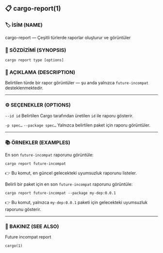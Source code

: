 ## 📋 cargo-report(1)

### 🏷️ İSİM (NAME)

cargo-report — Çeşitli türlerde raporlar oluşturur ve görüntüler

### 📌 SÖZDİZİMİ (SYNOPSIS)

```
cargo report type [options]
```

### 📝 AÇIKLAMA (DESCRIPTION)

Belirtilen türde bir rapor görüntüler — şu anda yalnızca `future-incompat` desteklenmektedir.

---

### ⚙️ SEÇENEKLER (OPTIONS)

`--id id`
Belirtilen Cargo tarafından üretilen `id` ile raporu gösterir.

`-p spec…`
`--package spec…`
Yalnızca belirtilen paket için raporu görüntüler.

---

### 📚 ÖRNEKLER (EXAMPLES)

En son `future-incompat` raporunu görüntüle:

```
cargo report future-incompat
```

👉 Bu komut, en güncel gelecekteki uyumsuzluk raporunu listeler.

Belirli bir paket için en son `future-incompat` raporunu görüntüle:

```
cargo report future-incompat --package my-dep:0.0.1
```

👉 Bu komut, yalnızca `my-dep:0.0.1` paketi için gelecekteki uyumsuzluk raporunu gösterir.

---

### 🔗 BAKINIZ (SEE ALSO)

Future incompat report

`cargo(1)`
